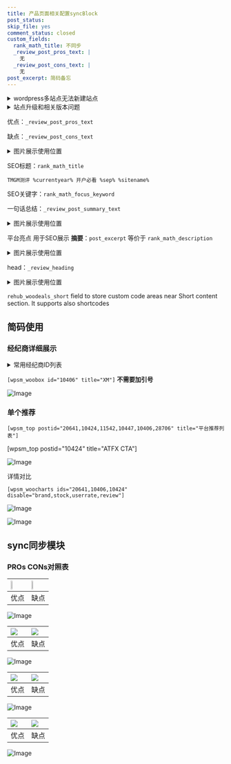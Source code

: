 ```yaml
---
title: 产品页面相关配置syncBlock
post_status: 
skip_file: yes
comment_status: closed
custom_fields:
  rank_math_title: 不同步
  _review_post_pros_text: |
    无
  _review_post_cons_text: |
    无
post_excerpt: 简码备忘
---
```

<details><summary>wordpress多站点无法新建站点</summary>

<li>和报错需要清理cookies一样的原因</li>
<li>wp-config.php里面<code>define( 'SUBDOMAIN_INSTALL', false );//子域名安装</code></li>
<li>新建子站点是用<code>define( 'SUBDOMAIN_INSTALL', true);//子域名安装</code> 完成以后，改成<code>false</code></li>
</details>

<details><summary>站点升级和相关版本问题</summary>

<p>wordpress：5.9.9
woocommerce：7.5.1
出现问题的地方：主题选项里面>><strong>Product layout >>compact style</strong></p>
<p>如何出现没有用过的字段 导致无法保存。先导出配置 然后进行修改，后面再次恢复即可。</p>
<p>出现部分字段无法显示时，需要返回默认布局后，对产品进行保存就好了。</p>
<p></p>
</details>

优点：`_review_post_pros_text`

缺点：`_review_post_cons_text`

<details><summary>图片展示使用位置</summary>

<img src="https://prod-files-secure.s3.us-west-2.amazonaws.com/39ed1227-6d7d-4570-be36-9ccd4a2c4241/f51d3d83-55d4-4bdf-9604-f37ec77ab556/Untitled.png?X-Amz-Algorithm=AWS4-HMAC-SHA256&X-Amz-Content-Sha256=UNSIGNED-PAYLOAD&X-Amz-Credential=ASIAZI2LB466UJSRGOQJ%2F20250928%2Fus-west-2%2Fs3%2Faws4_request&X-Amz-Date=20250928T045518Z&X-Amz-Expires=3600&X-Amz-Security-Token=IQoJb3JpZ2luX2VjECoaCXVzLXdlc3QtMiJGMEQCICDW33vBN97kPFu154bS%2Fm2svVcFuyE91s%2BtXJgQ2i5NAiAkBJlC%2F8b2zhfIrmhaQBuzSu51jw2mIuc6JOtNWkZ17iqIBAiy%2F%2F%2F%2F%2F%2F%2F%2F%2F%2F8BEAAaDDYzNzQyMzE4MzgwNSIMZyyRy0P0vyEQNTbQKtwDpN72jiE1fgE6%2FxavVi9LhMFD8RdfmcRQuDwUyYtbQkwQKsCC913XnUDQYf0KG6ahbRlL5XikU44tFOkeHubGZRNIK5nWA0bDC%2FTLyBeZ4elRRQwoDqAY3LWYCMHa3IMdwSCCtwud4wmivPhLYWCRf%2FFPBXGCVRUyILsjiVBAbV4SKEPin%2FWUgqC6GN0%2BuLi95eE1fWLMeS95ChYOZAav581qlZs8NMDA2IGK8qCptvIUQU6yFEevLgbmmCts673hpN9WU3UeSxp0n59Z0nsmzWsjqihVTP1Jkc8AaK51q457hFCq7akKaEyEVh%2BcxdVLLaT7T8AlOArZwZzJ%2BchuWEHEmMqJMcA9CAUlUYp5vS9WqtYBDIZLPz1ojhb5it%2F2iTOmchra5tsUnHqkW5%2FJk7Zyzxj7GR%2BvllSLVXYJ8Ri0ln98QX0NWcNhJivdTZvsSnxxOLIkPQN3r3yeGZJiM6no%2BvBfLkSawzFQFTOcUeyWIy1BcTwiSftK15G4p8rmhrWZqPuAvl4jLdsC0tZ8TyUULfiqgy87UpQKXNKBuEtli1CKf2TwfdMTeLe84JlAAAKVGoAaQyM9TguHvJcx1qdkZCg%2BTgc1CL1FXsAfXXreBq6c%2BX4%2F3tjTlBIw7JrixgY6pgGvPU6e5lM2HG1UDQ8p7%2BfmbxfLDJyfcJn0PolhtGRChlKJ3axzIR4Bi0oVMOW%2BT2S9f4DJ6qRoHhSKZW45UQVNwgBrrv5huKkoWaKbCFlFmcYJnAhmlDV9Ff6n62mUJmd4cXaluOl4cvEgeksDda%2Buv4qRWxkcMh4wrAGvnH26W2CmungdkALVqCroh%2FteTH28YKnY%2FbeWASCJd62VMqGFXKG8y2cj&X-Amz-Signature=1fa2e55286e4cdad861e5e9b4efd62e5046d31b75f65e655da6b0ae726fd5abb&X-Amz-SignedHeaders=host&x-amz-checksum-mode=ENABLED&x-id=GetObject" alt="Image">
</details>

SEO标题：`rank_math_title`

`TMGM测评 %currentyear% 开户必看 %sep% %sitename%`

SEO关键字：`rank_math_focus_keyword`

一句话总结：`_review_post_summary_text`

<details><summary>图片展示使用位置</summary>

<img src="https://prod-files-secure.s3.us-west-2.amazonaws.com/39ed1227-6d7d-4570-be36-9ccd4a2c4241/4b96a922-296c-4f4e-8630-d1c870cbce01/Untitled.png?X-Amz-Algorithm=AWS4-HMAC-SHA256&X-Amz-Content-Sha256=UNSIGNED-PAYLOAD&X-Amz-Credential=ASIAZI2LB466VYSJZGJ2%2F20250928%2Fus-west-2%2Fs3%2Faws4_request&X-Amz-Date=20250928T045518Z&X-Amz-Expires=3600&X-Amz-Security-Token=IQoJb3JpZ2luX2VjECoaCXVzLXdlc3QtMiJHMEUCIQC9jkKfSSPg3QWdS%2BEzL6ysd%2F7HxD0GJPQxR%2FpKLwv4WQIgLhGTIK5zQ4gIsk3i%2BN6GKYnUNj0wXw2wFJQgJQ%2F3BQIqiAQIsv%2F%2F%2F%2F%2F%2F%2F%2F%2F%2FARAAGgw2Mzc0MjMxODM4MDUiDKeNtkqBOwX%2B7fLdCyrcA5825MQjivrs1VvqcRKpLcHxZVYspumZ64zTkyZwPef5T%2BYiAoFgtFn0yS96eudgVAH7Rd9dce6xvEh%2BeNwW7RaAP%2FIiaXX%2FhqA7ZcSerdoZexwSxX%2BgXZggOAkm5PW3396iwZPd9qk%2FZ0%2BnCOEMJzjvz9C%2FOFBI%2BnrcnYilxQ0yU1VXDZlXWycoC3j2CFCfRkwvCBrVY3isxpyXbY3%2BwtsuEMt%2BSv9Hkolch6XoHLqY8KHF1HSiUyhf5fkGu0zBAUPZcCQLXSN5eCjKToKl%2B88UWbpbwQm7pNrdyAtRS%2BmCSAk3z4pKdoVv4n3G8nkEI4dN%2FDP%2FCtYSUVe8VSiviRTHrv3qGdX%2BcAQroyJS8nvb9f0bDJi%2BpES6u1CHBd23eb9nGbQLhRki6o8XatHDs0xMXjVCRrLhYsk79%2BVwBWm5Ymsf%2BoZED%2FccQztalxqroXMT%2FAgDbkokJjQBSgQYwskBPoCXjrwcVf9cJ%2BfXGUD0edM1%2Btgp4H5nyS2lU17BgNmtqsVGk9vXQr5Crwv0e4dyFh94%2B0tvEBllbMj%2BmejXCs8X7BJZljHQmcsp%2FAAoFlb5IcObEKWbg4XLF5g0N7ZT5V5o69641N5wemEHT4UKS5RmFn5uiqNJmnVCMLqa4sYGOqUBwxzTLfR0qSMpJxvOPFK9PssU1Jxju3XperH%2BoWVRITRr0KUTNJ839YoxFIdhr4duo6zjnnaq7ubH9i3Y%2BroNkVKop9iYPY1WIWxIVhrZzUdf8kAlrCRHypU4gpIHJW%2BeviU279SGffJRmW%2Fd0GETxNzFWzV8nTgj6SKQnDYX%2BAFmZvF1megLNLrvhIfpTfCcgC5TkrY%2BUfMtJtnJ9H6N4ZiK%2F%2F8x&X-Amz-Signature=769465d4b3148a830bc88be9adda021e082ea0740cde51773ab39a575f44aac4&X-Amz-SignedHeaders=host&x-amz-checksum-mode=ENABLED&x-id=GetObject" alt="Image">
</details>

平台亮点 用于SEO展示 **摘要**：`post_excerpt`  等价于 `rank_math_description`

<details><summary>图片展示使用位置</summary>

<img src="https://prod-files-secure.s3.us-west-2.amazonaws.com/39ed1227-6d7d-4570-be36-9ccd4a2c4241/1ee11f63-b60a-4dfe-a7a7-d58ff23b5d88/Untitled.png?X-Amz-Algorithm=AWS4-HMAC-SHA256&X-Amz-Content-Sha256=UNSIGNED-PAYLOAD&X-Amz-Credential=ASIAZI2LB466UZ2TO6B6%2F20250928%2Fus-west-2%2Fs3%2Faws4_request&X-Amz-Date=20250928T045519Z&X-Amz-Expires=3600&X-Amz-Security-Token=IQoJb3JpZ2luX2VjECoaCXVzLXdlc3QtMiJHMEUCIHf3phiA%2FKUqs7Sh59xFzagUFrZl6eFvJe1V7L%2FgH8bXAiEA8j60swwDw5TCWD0sapJXcTAE8%2BJj9xMCTmNgVtwaI9sqiAQIsv%2F%2F%2F%2F%2F%2F%2F%2F%2F%2FARAAGgw2Mzc0MjMxODM4MDUiDLYB0VW90RGOwdUjEircA%2FnVIKvqKHso7vzOab88dS80KzEi6K4WUWLskrrn8mbermSn6%2FzDXSTiFtLTO%2BIWwZtzVIB%2FzmkpBO8PkI4KR0uAyz3qZh88e%2Bo2IFxn8Zx2A6pu%2BhOzZxyMK640xDlqZr%2FFp0Oipo9DVN2VWqlZqa40RbHan%2FPkBdkOYOP03vYwmcXjb8OsYAr4RwD3LNbAmx3jDb4ccCiThEqmOM%2FmdOA4TnbaBXYOtZ%2B15Gjo4TDvXzb5yUYnDY5LW7B5hcg0NaJ%2Bzq3rwEUJsuji%2FFy60oJ3%2Bd%2FKB2bqvARJxE5HVgfUBVY5vXTaEea0rTBDZZBNxYbls0%2BNhqWUElTgcHTDo7N%2FkTdXS2ClxcpuSzrnEkaGHSuA0x478cWQcmqpH7aZE0EtNSX3kWsyleAUMxZu5hCQEWvyRAzuaQhO9vLH2y7w7gr%2Bh0H0bf82f2GAMhSdZvNrpmB06KmmK7U5Ba9%2FahButKNRnhJ7h5f8%2BANn2bvcdOdlraZXa9SVjS4bGdM4jxi2jZr%2FYXehuuZnxYiLHk2elUNpBbQ3KH%2FwRoqZ1r52fLDHYn9d77a6AYa4RcW%2F85iIrfzHD1WU2yxXK2xClCs1bVnFqD0KoqqgOkqatNa10qmjBZvZoM13lNcCMO6a4sYGOqUBDZTa8b5M%2FYXHBPlOEgxRVC7XUCJgBZVfHimaQZzw9kiAYl75EiMSCCjMAtoG16MzJYh7X5X%2F8YQOCmEbmX5DLskIuzFfouFSKSkRjHOJnGleZJkI13cj9H4Q6ycKd4TcjBC%2B944hsJoaToXyqgP9V8%2F2v3CVPYIO6oQcLMtWFQyX5ikHj2fYvwiXEEDQ50lRmV7afOFCgg3cgw88tTkMgBFTDip6&X-Amz-Signature=a12bd89c462006535c36e8569d516df394ee7a4a03eed3a0fbc20175c0f81f22&X-Amz-SignedHeaders=host&x-amz-checksum-mode=ENABLED&x-id=GetObject" alt="Image">
<img src="https://prod-files-secure.s3.us-west-2.amazonaws.com/39ed1227-6d7d-4570-be36-9ccd4a2c4241/ad4118b5-78d8-4fbe-801e-3b29b5d99c01/Untitled.png?X-Amz-Algorithm=AWS4-HMAC-SHA256&X-Amz-Content-Sha256=UNSIGNED-PAYLOAD&X-Amz-Credential=ASIAZI2LB466UZ2TO6B6%2F20250928%2Fus-west-2%2Fs3%2Faws4_request&X-Amz-Date=20250928T045519Z&X-Amz-Expires=3600&X-Amz-Security-Token=IQoJb3JpZ2luX2VjECoaCXVzLXdlc3QtMiJHMEUCIHf3phiA%2FKUqs7Sh59xFzagUFrZl6eFvJe1V7L%2FgH8bXAiEA8j60swwDw5TCWD0sapJXcTAE8%2BJj9xMCTmNgVtwaI9sqiAQIsv%2F%2F%2F%2F%2F%2F%2F%2F%2F%2FARAAGgw2Mzc0MjMxODM4MDUiDLYB0VW90RGOwdUjEircA%2FnVIKvqKHso7vzOab88dS80KzEi6K4WUWLskrrn8mbermSn6%2FzDXSTiFtLTO%2BIWwZtzVIB%2FzmkpBO8PkI4KR0uAyz3qZh88e%2Bo2IFxn8Zx2A6pu%2BhOzZxyMK640xDlqZr%2FFp0Oipo9DVN2VWqlZqa40RbHan%2FPkBdkOYOP03vYwmcXjb8OsYAr4RwD3LNbAmx3jDb4ccCiThEqmOM%2FmdOA4TnbaBXYOtZ%2B15Gjo4TDvXzb5yUYnDY5LW7B5hcg0NaJ%2Bzq3rwEUJsuji%2FFy60oJ3%2Bd%2FKB2bqvARJxE5HVgfUBVY5vXTaEea0rTBDZZBNxYbls0%2BNhqWUElTgcHTDo7N%2FkTdXS2ClxcpuSzrnEkaGHSuA0x478cWQcmqpH7aZE0EtNSX3kWsyleAUMxZu5hCQEWvyRAzuaQhO9vLH2y7w7gr%2Bh0H0bf82f2GAMhSdZvNrpmB06KmmK7U5Ba9%2FahButKNRnhJ7h5f8%2BANn2bvcdOdlraZXa9SVjS4bGdM4jxi2jZr%2FYXehuuZnxYiLHk2elUNpBbQ3KH%2FwRoqZ1r52fLDHYn9d77a6AYa4RcW%2F85iIrfzHD1WU2yxXK2xClCs1bVnFqD0KoqqgOkqatNa10qmjBZvZoM13lNcCMO6a4sYGOqUBDZTa8b5M%2FYXHBPlOEgxRVC7XUCJgBZVfHimaQZzw9kiAYl75EiMSCCjMAtoG16MzJYh7X5X%2F8YQOCmEbmX5DLskIuzFfouFSKSkRjHOJnGleZJkI13cj9H4Q6ycKd4TcjBC%2B944hsJoaToXyqgP9V8%2F2v3CVPYIO6oQcLMtWFQyX5ikHj2fYvwiXEEDQ50lRmV7afOFCgg3cgw88tTkMgBFTDip6&X-Amz-Signature=d67d6d25fcbd6506113dc765c1eabcdc5eba20e9816a43c75e20a73fc0a80a0a&X-Amz-SignedHeaders=host&x-amz-checksum-mode=ENABLED&x-id=GetObject" alt="Image">
<img src="https://prod-files-secure.s3.us-west-2.amazonaws.com/39ed1227-6d7d-4570-be36-9ccd4a2c4241/a38cf7c9-a79c-4b64-9e94-13589fe0758b/Untitled.png?X-Amz-Algorithm=AWS4-HMAC-SHA256&X-Amz-Content-Sha256=UNSIGNED-PAYLOAD&X-Amz-Credential=ASIAZI2LB466UZ2TO6B6%2F20250928%2Fus-west-2%2Fs3%2Faws4_request&X-Amz-Date=20250928T045519Z&X-Amz-Expires=3600&X-Amz-Security-Token=IQoJb3JpZ2luX2VjECoaCXVzLXdlc3QtMiJHMEUCIHf3phiA%2FKUqs7Sh59xFzagUFrZl6eFvJe1V7L%2FgH8bXAiEA8j60swwDw5TCWD0sapJXcTAE8%2BJj9xMCTmNgVtwaI9sqiAQIsv%2F%2F%2F%2F%2F%2F%2F%2F%2F%2FARAAGgw2Mzc0MjMxODM4MDUiDLYB0VW90RGOwdUjEircA%2FnVIKvqKHso7vzOab88dS80KzEi6K4WUWLskrrn8mbermSn6%2FzDXSTiFtLTO%2BIWwZtzVIB%2FzmkpBO8PkI4KR0uAyz3qZh88e%2Bo2IFxn8Zx2A6pu%2BhOzZxyMK640xDlqZr%2FFp0Oipo9DVN2VWqlZqa40RbHan%2FPkBdkOYOP03vYwmcXjb8OsYAr4RwD3LNbAmx3jDb4ccCiThEqmOM%2FmdOA4TnbaBXYOtZ%2B15Gjo4TDvXzb5yUYnDY5LW7B5hcg0NaJ%2Bzq3rwEUJsuji%2FFy60oJ3%2Bd%2FKB2bqvARJxE5HVgfUBVY5vXTaEea0rTBDZZBNxYbls0%2BNhqWUElTgcHTDo7N%2FkTdXS2ClxcpuSzrnEkaGHSuA0x478cWQcmqpH7aZE0EtNSX3kWsyleAUMxZu5hCQEWvyRAzuaQhO9vLH2y7w7gr%2Bh0H0bf82f2GAMhSdZvNrpmB06KmmK7U5Ba9%2FahButKNRnhJ7h5f8%2BANn2bvcdOdlraZXa9SVjS4bGdM4jxi2jZr%2FYXehuuZnxYiLHk2elUNpBbQ3KH%2FwRoqZ1r52fLDHYn9d77a6AYa4RcW%2F85iIrfzHD1WU2yxXK2xClCs1bVnFqD0KoqqgOkqatNa10qmjBZvZoM13lNcCMO6a4sYGOqUBDZTa8b5M%2FYXHBPlOEgxRVC7XUCJgBZVfHimaQZzw9kiAYl75EiMSCCjMAtoG16MzJYh7X5X%2F8YQOCmEbmX5DLskIuzFfouFSKSkRjHOJnGleZJkI13cj9H4Q6ycKd4TcjBC%2B944hsJoaToXyqgP9V8%2F2v3CVPYIO6oQcLMtWFQyX5ikHj2fYvwiXEEDQ50lRmV7afOFCgg3cgw88tTkMgBFTDip6&X-Amz-Signature=1f4400d6b042b5a18e5f6b7c64da576f5e600b54c9ad4fd57047e604138adf70&X-Amz-SignedHeaders=host&x-amz-checksum-mode=ENABLED&x-id=GetObject" alt="Image">
<img src="https://prod-files-secure.s3.us-west-2.amazonaws.com/39ed1227-6d7d-4570-be36-9ccd4a2c4241/7da6fc1e-d2ac-42ae-8c75-cb5749aa18f6/Untitled.png?X-Amz-Algorithm=AWS4-HMAC-SHA256&X-Amz-Content-Sha256=UNSIGNED-PAYLOAD&X-Amz-Credential=ASIAZI2LB466UZ2TO6B6%2F20250928%2Fus-west-2%2Fs3%2Faws4_request&X-Amz-Date=20250928T045519Z&X-Amz-Expires=3600&X-Amz-Security-Token=IQoJb3JpZ2luX2VjECoaCXVzLXdlc3QtMiJHMEUCIHf3phiA%2FKUqs7Sh59xFzagUFrZl6eFvJe1V7L%2FgH8bXAiEA8j60swwDw5TCWD0sapJXcTAE8%2BJj9xMCTmNgVtwaI9sqiAQIsv%2F%2F%2F%2F%2F%2F%2F%2F%2F%2FARAAGgw2Mzc0MjMxODM4MDUiDLYB0VW90RGOwdUjEircA%2FnVIKvqKHso7vzOab88dS80KzEi6K4WUWLskrrn8mbermSn6%2FzDXSTiFtLTO%2BIWwZtzVIB%2FzmkpBO8PkI4KR0uAyz3qZh88e%2Bo2IFxn8Zx2A6pu%2BhOzZxyMK640xDlqZr%2FFp0Oipo9DVN2VWqlZqa40RbHan%2FPkBdkOYOP03vYwmcXjb8OsYAr4RwD3LNbAmx3jDb4ccCiThEqmOM%2FmdOA4TnbaBXYOtZ%2B15Gjo4TDvXzb5yUYnDY5LW7B5hcg0NaJ%2Bzq3rwEUJsuji%2FFy60oJ3%2Bd%2FKB2bqvARJxE5HVgfUBVY5vXTaEea0rTBDZZBNxYbls0%2BNhqWUElTgcHTDo7N%2FkTdXS2ClxcpuSzrnEkaGHSuA0x478cWQcmqpH7aZE0EtNSX3kWsyleAUMxZu5hCQEWvyRAzuaQhO9vLH2y7w7gr%2Bh0H0bf82f2GAMhSdZvNrpmB06KmmK7U5Ba9%2FahButKNRnhJ7h5f8%2BANn2bvcdOdlraZXa9SVjS4bGdM4jxi2jZr%2FYXehuuZnxYiLHk2elUNpBbQ3KH%2FwRoqZ1r52fLDHYn9d77a6AYa4RcW%2F85iIrfzHD1WU2yxXK2xClCs1bVnFqD0KoqqgOkqatNa10qmjBZvZoM13lNcCMO6a4sYGOqUBDZTa8b5M%2FYXHBPlOEgxRVC7XUCJgBZVfHimaQZzw9kiAYl75EiMSCCjMAtoG16MzJYh7X5X%2F8YQOCmEbmX5DLskIuzFfouFSKSkRjHOJnGleZJkI13cj9H4Q6ycKd4TcjBC%2B944hsJoaToXyqgP9V8%2F2v3CVPYIO6oQcLMtWFQyX5ikHj2fYvwiXEEDQ50lRmV7afOFCgg3cgw88tTkMgBFTDip6&X-Amz-Signature=21dabfa4a4e860a05b9c3db98e11686bd34555582b6d95ee9cda0d4a0b8dd00f&X-Amz-SignedHeaders=host&x-amz-checksum-mode=ENABLED&x-id=GetObject" alt="Image">
<img src="https://prod-files-secure.s3.us-west-2.amazonaws.com/39ed1227-6d7d-4570-be36-9ccd4a2c4241/7e97f40a-eaee-47f5-b2f9-475f96808fa7/Untitled.png?X-Amz-Algorithm=AWS4-HMAC-SHA256&X-Amz-Content-Sha256=UNSIGNED-PAYLOAD&X-Amz-Credential=ASIAZI2LB466UZ2TO6B6%2F20250928%2Fus-west-2%2Fs3%2Faws4_request&X-Amz-Date=20250928T045519Z&X-Amz-Expires=3600&X-Amz-Security-Token=IQoJb3JpZ2luX2VjECoaCXVzLXdlc3QtMiJHMEUCIHf3phiA%2FKUqs7Sh59xFzagUFrZl6eFvJe1V7L%2FgH8bXAiEA8j60swwDw5TCWD0sapJXcTAE8%2BJj9xMCTmNgVtwaI9sqiAQIsv%2F%2F%2F%2F%2F%2F%2F%2F%2F%2FARAAGgw2Mzc0MjMxODM4MDUiDLYB0VW90RGOwdUjEircA%2FnVIKvqKHso7vzOab88dS80KzEi6K4WUWLskrrn8mbermSn6%2FzDXSTiFtLTO%2BIWwZtzVIB%2FzmkpBO8PkI4KR0uAyz3qZh88e%2Bo2IFxn8Zx2A6pu%2BhOzZxyMK640xDlqZr%2FFp0Oipo9DVN2VWqlZqa40RbHan%2FPkBdkOYOP03vYwmcXjb8OsYAr4RwD3LNbAmx3jDb4ccCiThEqmOM%2FmdOA4TnbaBXYOtZ%2B15Gjo4TDvXzb5yUYnDY5LW7B5hcg0NaJ%2Bzq3rwEUJsuji%2FFy60oJ3%2Bd%2FKB2bqvARJxE5HVgfUBVY5vXTaEea0rTBDZZBNxYbls0%2BNhqWUElTgcHTDo7N%2FkTdXS2ClxcpuSzrnEkaGHSuA0x478cWQcmqpH7aZE0EtNSX3kWsyleAUMxZu5hCQEWvyRAzuaQhO9vLH2y7w7gr%2Bh0H0bf82f2GAMhSdZvNrpmB06KmmK7U5Ba9%2FahButKNRnhJ7h5f8%2BANn2bvcdOdlraZXa9SVjS4bGdM4jxi2jZr%2FYXehuuZnxYiLHk2elUNpBbQ3KH%2FwRoqZ1r52fLDHYn9d77a6AYa4RcW%2F85iIrfzHD1WU2yxXK2xClCs1bVnFqD0KoqqgOkqatNa10qmjBZvZoM13lNcCMO6a4sYGOqUBDZTa8b5M%2FYXHBPlOEgxRVC7XUCJgBZVfHimaQZzw9kiAYl75EiMSCCjMAtoG16MzJYh7X5X%2F8YQOCmEbmX5DLskIuzFfouFSKSkRjHOJnGleZJkI13cj9H4Q6ycKd4TcjBC%2B944hsJoaToXyqgP9V8%2F2v3CVPYIO6oQcLMtWFQyX5ikHj2fYvwiXEEDQ50lRmV7afOFCgg3cgw88tTkMgBFTDip6&X-Amz-Signature=686dac4de3662da0eb43a31585fc1b1b80e57babad5056ab6908f26e7b97cfde&X-Amz-SignedHeaders=host&x-amz-checksum-mode=ENABLED&x-id=GetObject" alt="Image">
</details>

head：`_review_heading`

<details><summary>图片展示使用位置</summary>

<img src="https://prod-files-secure.s3.us-west-2.amazonaws.com/39ed1227-6d7d-4570-be36-9ccd4a2c4241/3a4650ad-9887-415c-889a-edd51fa54f27/Untitled.png?X-Amz-Algorithm=AWS4-HMAC-SHA256&X-Amz-Content-Sha256=UNSIGNED-PAYLOAD&X-Amz-Credential=ASIAZI2LB466ZJBEBZCC%2F20250928%2Fus-west-2%2Fs3%2Faws4_request&X-Amz-Date=20250928T045519Z&X-Amz-Expires=3600&X-Amz-Security-Token=IQoJb3JpZ2luX2VjECoaCXVzLXdlc3QtMiJIMEYCIQCVW3ASIxxNjbl%2FfJb9hrXYbk7xnserCHuBgdYa%2BAGh7AIhAKzHYJDKgYkfMGnmc7CJHVjkLjWLcZKQIlEiUnd34fw1KogECLL%2F%2F%2F%2F%2F%2F%2F%2F%2F%2FwEQABoMNjM3NDIzMTgzODA1IgxgggKgzBhLnRHtSpoq3ANOL7kNkiQMd%2FKxRcAwmM9DGD%2BT2pLvCZ4yHDLxYW%2FxpEYvCXkHuV2gMrEEZ5X4RQbCt17rzEl0HN3x5t6QznP9s8FgW6KyFbkNUVfsXqIhfQ12ApJNwk1GOBcjN6WDUd0U8Y4YkX5zGB3WYL%2FmDLwtdDmYm3Hf316EuuM0ypsMKtHtWPLHUCXUh%2BbYoG5M5y0S9BX4BYptw%2B4efRaZ3PY3FUxFMnqLlY4K5xuBYncGgiOJITdBLw95Y0eY5FCIkGTuyZ0EXqcQlLpHylz%2BaPgZV4V269Syvweu36aXfheVpbbHD8VWiUhG1%2BcQ%2Ffmv%2BLyGOR1643E5qfK3pWItbpBLCerBC4nZGv%2FYEOrBm5CosuTtW7z%2F6oY0O6zt%2FtVQMaXK1sXDko7xWbfHek4IU8Qj1JYAINR52Ut4HfbBe%2FcLPbS6WlNuxFntWA6kjjvaiIGfG7cj%2B%2BE6myzuuD4f7qajSk7u71ron6jpKqxeJ%2BUL%2F2TMIpJ%2BBT%2Fu8RgmJNab%2Fq04uGkmLdCDNEAqS%2Fd8tiBkGSnxZf%2BQ3ho%2FNxE2BdLiRqrAPV9EtJLjsRh7qVUi%2B54vwxWdMWusuorbUJ8Ha59azrH4H1Uvr5KVrAS8AZfs2XyCc8tWLwiYLkROFTDSmuLGBjqkAYfFEYLi1NDUbIsuKlpIP3APMLXvZdn9TUiZdgWi4shtHYweDCsGJGoc6OJPpMgTFUhpfCqz8teWybNl80bN6kxOO6BAMEACa2ihBOFWSVqY%2BqslfU%2BttbMKPVuzn2IdxiJGBw%2Fu8h5TpA2dSojZYSNoZXrG5nCopICTy7oQ7F%2BqBT2L9ojqA21Fhga%2FLgYLJo1z2UxpbPJs%2FrMu9oHzoNmpEA59&X-Amz-Signature=a4092f2fd9d98f1b1c3af4d76ea9f054f635688e22677a3ffa2b3f254697d803&X-Amz-SignedHeaders=host&x-amz-checksum-mode=ENABLED&x-id=GetObject" alt="Image">
</details>

`rehub_woodeals_short`	field to store custom code areas near Short content section. It supports also shortcodes



## 简码使用

### 经纪商详细展示

<details><summary>常用经纪商ID列表</summary>

<pre><code class="php">嘉盛 ===> 20641  [wpsm_woobox id="20641" title="嘉盛"]
易信easymarkets ===> 11542  [wpsm_woobox id="11542" title="易信easymarkets"]
ATFX外汇 ===> 10424  [wpsm_woobox id="10424" title="ATFX"]
XM ===> 10406  [wpsm_woobox id="10406" title="XM"]
TMGM ===> 29622  [wpsm_woobox id="29622" title="TMGM"]
HYCM ===> 10447  [wpsm_woobox id="10447" title="HYCM"]
fpmarkets澳福外汇 ===> 20639  [wpsm_woobox id="20639" title="fpmarkets澳福外汇"]</code></pre>
</details>

`[wpsm_woobox id="10406" title="XM"]` **不需要加引号**

![Image](https://prod-files-secure.s3.us-west-2.amazonaws.com/39ed1227-6d7d-4570-be36-9ccd4a2c4241/4f898f9d-0fa7-4e43-acd3-ac6bc7be575a/Untitled.png?X-Amz-Algorithm=AWS4-HMAC-SHA256&X-Amz-Content-Sha256=UNSIGNED-PAYLOAD&X-Amz-Credential=ASIAZI2LB466R5JRLT72%2F20250928%2Fus-west-2%2Fs3%2Faws4_request&X-Amz-Date=20250928T045517Z&X-Amz-Expires=3600&X-Amz-Security-Token=IQoJb3JpZ2luX2VjECoaCXVzLXdlc3QtMiJIMEYCIQDNM6nB9jQ97KEldPn56dduFIKly32V2%2FimnzdyRruc3wIhAOaoz%2B2T%2FOWi7ufJ8%2FqWUYd7yTyxfufyVt6LbxDyoRyFKogECLL%2F%2F%2F%2F%2F%2F%2F%2F%2F%2FwEQABoMNjM3NDIzMTgzODA1Igx3ENa%2F4VGDs09tL0Yq3AO8z555ffbOYp23UMJibW0GEF%2BaiKJqGs0O7Du%2FRaRaNAlq7%2FSC4vLSJUsXhN6UR77YSjpR2jD2rPFRpAlp%2BmtVHb8j%2Fm%2BJEQxUW4kREyQVI%2F1wUVwi4TPzlVq4EHG2qNYX0E5BUnMSPY9oH%2FKuKjXrpM%2BxGjZJZDl0AvlgNNkRSnKnPyxCKjYIrdrI%2FrteFMtXd7GfI1ZbwD1VUK4GEuWjesYeHer%2BnznC4ylMrv%2FHAEma9xBeCmadP5aPGQMtVgDqA9NZ6zt8djZeQw5r1Qm0p%2BcZonOKasqm2y73qR8X4v5b7SrlD4BTpOONfavkQAEEgOIxJQRv%2BdRG5qm2V18s71RDBWS4XSGOgjEYX%2FA2kv91SbW6rqyhS39nmT5PXvqH%2FrFgLI6rqTpNHzMmx0cjJJlof9dJQ4Hn%2FRneL4WSBwI5nBj64DH2Fo0eUo3XdNwEbQKLg03IFoKtrSHzfcpSH27kqJ4rsT0k8cNQXK3VF4uGKd%2F%2FWYDxr4Z4%2FYXOSWZygdUCyvdc49k%2F4lYA%2Bzd6bR9r4EHBNcnYoDppT%2FDXuRu05UrT7iDDeQbz0h1A4rEuRn7BYuco%2FYW4qVD8mEjnU8eWz8Ll5EIliTxOFz%2BAFufe7NV8Xw2B88jn%2FDC%2FmuLGBjqkAeHvnkAvi9c4%2By0VRJ9CYhIx8oNo7qbm6DgLKrEAkyVZi59ApfI%2BMTYgnczwyclmPFuCyR%2ButbUmFvy0d3SDpp3mv2FgKRyJBSQPanadfEOhXlve%2FZo%2Fuo3G5VeZk8wb2g%2FlumJmZ1qMjHDH2fsKIrGr8yj0zrqpZ%2BzVWPvj0wmD1tEne72QlEl7LXDa9R79eO1S8GXKXH7yCHoYYVX4zoU6fcO0&X-Amz-Signature=251f8dd28843c2b46b45c679553e3b5b597e6cbea3b0cb88e3a4d01172f7db09&X-Amz-SignedHeaders=host&x-amz-checksum-mode=ENABLED&x-id=GetObject)

### 单个推荐
`[wpsm_top postid="20641,10424,11542,10447,10406,28706" title="平台推荐列表"]`

[wpsm_top postid="10424" title="ATFX CTA"]

![Image](https://prod-files-secure.s3.us-west-2.amazonaws.com/39ed1227-6d7d-4570-be36-9ccd4a2c4241/5ac620dc-51a8-48b6-b55d-91f47299193c/Untitled.png?X-Amz-Algorithm=AWS4-HMAC-SHA256&X-Amz-Content-Sha256=UNSIGNED-PAYLOAD&X-Amz-Credential=ASIAZI2LB466R5JRLT72%2F20250928%2Fus-west-2%2Fs3%2Faws4_request&X-Amz-Date=20250928T045517Z&X-Amz-Expires=3600&X-Amz-Security-Token=IQoJb3JpZ2luX2VjECoaCXVzLXdlc3QtMiJIMEYCIQDNM6nB9jQ97KEldPn56dduFIKly32V2%2FimnzdyRruc3wIhAOaoz%2B2T%2FOWi7ufJ8%2FqWUYd7yTyxfufyVt6LbxDyoRyFKogECLL%2F%2F%2F%2F%2F%2F%2F%2F%2F%2FwEQABoMNjM3NDIzMTgzODA1Igx3ENa%2F4VGDs09tL0Yq3AO8z555ffbOYp23UMJibW0GEF%2BaiKJqGs0O7Du%2FRaRaNAlq7%2FSC4vLSJUsXhN6UR77YSjpR2jD2rPFRpAlp%2BmtVHb8j%2Fm%2BJEQxUW4kREyQVI%2F1wUVwi4TPzlVq4EHG2qNYX0E5BUnMSPY9oH%2FKuKjXrpM%2BxGjZJZDl0AvlgNNkRSnKnPyxCKjYIrdrI%2FrteFMtXd7GfI1ZbwD1VUK4GEuWjesYeHer%2BnznC4ylMrv%2FHAEma9xBeCmadP5aPGQMtVgDqA9NZ6zt8djZeQw5r1Qm0p%2BcZonOKasqm2y73qR8X4v5b7SrlD4BTpOONfavkQAEEgOIxJQRv%2BdRG5qm2V18s71RDBWS4XSGOgjEYX%2FA2kv91SbW6rqyhS39nmT5PXvqH%2FrFgLI6rqTpNHzMmx0cjJJlof9dJQ4Hn%2FRneL4WSBwI5nBj64DH2Fo0eUo3XdNwEbQKLg03IFoKtrSHzfcpSH27kqJ4rsT0k8cNQXK3VF4uGKd%2F%2FWYDxr4Z4%2FYXOSWZygdUCyvdc49k%2F4lYA%2Bzd6bR9r4EHBNcnYoDppT%2FDXuRu05UrT7iDDeQbz0h1A4rEuRn7BYuco%2FYW4qVD8mEjnU8eWz8Ll5EIliTxOFz%2BAFufe7NV8Xw2B88jn%2FDC%2FmuLGBjqkAeHvnkAvi9c4%2By0VRJ9CYhIx8oNo7qbm6DgLKrEAkyVZi59ApfI%2BMTYgnczwyclmPFuCyR%2ButbUmFvy0d3SDpp3mv2FgKRyJBSQPanadfEOhXlve%2FZo%2Fuo3G5VeZk8wb2g%2FlumJmZ1qMjHDH2fsKIrGr8yj0zrqpZ%2BzVWPvj0wmD1tEne72QlEl7LXDa9R79eO1S8GXKXH7yCHoYYVX4zoU6fcO0&X-Amz-Signature=81a54308f3880ce24a0772d96d62dd61fb673d5670e19a479829558d0a8120b2&X-Amz-SignedHeaders=host&x-amz-checksum-mode=ENABLED&x-id=GetObject)

详情对比

`[wpsm_woocharts ids="20641,10406,10424" disable="brand,stock,userrate,review"]`

![Image](https://prod-files-secure.s3.us-west-2.amazonaws.com/39ed1227-6d7d-4570-be36-9ccd4a2c4241/bf3ba45f-b9f3-4295-8aef-b4a495fd25f4/Untitled.png?X-Amz-Algorithm=AWS4-HMAC-SHA256&X-Amz-Content-Sha256=UNSIGNED-PAYLOAD&X-Amz-Credential=ASIAZI2LB466R5JRLT72%2F20250928%2Fus-west-2%2Fs3%2Faws4_request&X-Amz-Date=20250928T045517Z&X-Amz-Expires=3600&X-Amz-Security-Token=IQoJb3JpZ2luX2VjECoaCXVzLXdlc3QtMiJIMEYCIQDNM6nB9jQ97KEldPn56dduFIKly32V2%2FimnzdyRruc3wIhAOaoz%2B2T%2FOWi7ufJ8%2FqWUYd7yTyxfufyVt6LbxDyoRyFKogECLL%2F%2F%2F%2F%2F%2F%2F%2F%2F%2FwEQABoMNjM3NDIzMTgzODA1Igx3ENa%2F4VGDs09tL0Yq3AO8z555ffbOYp23UMJibW0GEF%2BaiKJqGs0O7Du%2FRaRaNAlq7%2FSC4vLSJUsXhN6UR77YSjpR2jD2rPFRpAlp%2BmtVHb8j%2Fm%2BJEQxUW4kREyQVI%2F1wUVwi4TPzlVq4EHG2qNYX0E5BUnMSPY9oH%2FKuKjXrpM%2BxGjZJZDl0AvlgNNkRSnKnPyxCKjYIrdrI%2FrteFMtXd7GfI1ZbwD1VUK4GEuWjesYeHer%2BnznC4ylMrv%2FHAEma9xBeCmadP5aPGQMtVgDqA9NZ6zt8djZeQw5r1Qm0p%2BcZonOKasqm2y73qR8X4v5b7SrlD4BTpOONfavkQAEEgOIxJQRv%2BdRG5qm2V18s71RDBWS4XSGOgjEYX%2FA2kv91SbW6rqyhS39nmT5PXvqH%2FrFgLI6rqTpNHzMmx0cjJJlof9dJQ4Hn%2FRneL4WSBwI5nBj64DH2Fo0eUo3XdNwEbQKLg03IFoKtrSHzfcpSH27kqJ4rsT0k8cNQXK3VF4uGKd%2F%2FWYDxr4Z4%2FYXOSWZygdUCyvdc49k%2F4lYA%2Bzd6bR9r4EHBNcnYoDppT%2FDXuRu05UrT7iDDeQbz0h1A4rEuRn7BYuco%2FYW4qVD8mEjnU8eWz8Ll5EIliTxOFz%2BAFufe7NV8Xw2B88jn%2FDC%2FmuLGBjqkAeHvnkAvi9c4%2By0VRJ9CYhIx8oNo7qbm6DgLKrEAkyVZi59ApfI%2BMTYgnczwyclmPFuCyR%2ButbUmFvy0d3SDpp3mv2FgKRyJBSQPanadfEOhXlve%2FZo%2Fuo3G5VeZk8wb2g%2FlumJmZ1qMjHDH2fsKIrGr8yj0zrqpZ%2BzVWPvj0wmD1tEne72QlEl7LXDa9R79eO1S8GXKXH7yCHoYYVX4zoU6fcO0&X-Amz-Signature=331e10926049c823de794df37bb1755c06b192797cd0d34422db069c75104e52&X-Amz-SignedHeaders=host&x-amz-checksum-mode=ENABLED&x-id=GetObject)

![Image](https://prod-files-secure.s3.us-west-2.amazonaws.com/39ed1227-6d7d-4570-be36-9ccd4a2c4241/30bc56ef-f383-4b48-9768-2ebc9e436ec0/Untitled.png?X-Amz-Algorithm=AWS4-HMAC-SHA256&X-Amz-Content-Sha256=UNSIGNED-PAYLOAD&X-Amz-Credential=ASIAZI2LB466R5JRLT72%2F20250928%2Fus-west-2%2Fs3%2Faws4_request&X-Amz-Date=20250928T045517Z&X-Amz-Expires=3600&X-Amz-Security-Token=IQoJb3JpZ2luX2VjECoaCXVzLXdlc3QtMiJIMEYCIQDNM6nB9jQ97KEldPn56dduFIKly32V2%2FimnzdyRruc3wIhAOaoz%2B2T%2FOWi7ufJ8%2FqWUYd7yTyxfufyVt6LbxDyoRyFKogECLL%2F%2F%2F%2F%2F%2F%2F%2F%2F%2FwEQABoMNjM3NDIzMTgzODA1Igx3ENa%2F4VGDs09tL0Yq3AO8z555ffbOYp23UMJibW0GEF%2BaiKJqGs0O7Du%2FRaRaNAlq7%2FSC4vLSJUsXhN6UR77YSjpR2jD2rPFRpAlp%2BmtVHb8j%2Fm%2BJEQxUW4kREyQVI%2F1wUVwi4TPzlVq4EHG2qNYX0E5BUnMSPY9oH%2FKuKjXrpM%2BxGjZJZDl0AvlgNNkRSnKnPyxCKjYIrdrI%2FrteFMtXd7GfI1ZbwD1VUK4GEuWjesYeHer%2BnznC4ylMrv%2FHAEma9xBeCmadP5aPGQMtVgDqA9NZ6zt8djZeQw5r1Qm0p%2BcZonOKasqm2y73qR8X4v5b7SrlD4BTpOONfavkQAEEgOIxJQRv%2BdRG5qm2V18s71RDBWS4XSGOgjEYX%2FA2kv91SbW6rqyhS39nmT5PXvqH%2FrFgLI6rqTpNHzMmx0cjJJlof9dJQ4Hn%2FRneL4WSBwI5nBj64DH2Fo0eUo3XdNwEbQKLg03IFoKtrSHzfcpSH27kqJ4rsT0k8cNQXK3VF4uGKd%2F%2FWYDxr4Z4%2FYXOSWZygdUCyvdc49k%2F4lYA%2Bzd6bR9r4EHBNcnYoDppT%2FDXuRu05UrT7iDDeQbz0h1A4rEuRn7BYuco%2FYW4qVD8mEjnU8eWz8Ll5EIliTxOFz%2BAFufe7NV8Xw2B88jn%2FDC%2FmuLGBjqkAeHvnkAvi9c4%2By0VRJ9CYhIx8oNo7qbm6DgLKrEAkyVZi59ApfI%2BMTYgnczwyclmPFuCyR%2ButbUmFvy0d3SDpp3mv2FgKRyJBSQPanadfEOhXlve%2FZo%2Fuo3G5VeZk8wb2g%2FlumJmZ1qMjHDH2fsKIrGr8yj0zrqpZ%2BzVWPvj0wmD1tEne72QlEl7LXDa9R79eO1S8GXKXH7yCHoYYVX4zoU6fcO0&X-Amz-Signature=652368aa71b26dd173162ae95c18f197a1180cd34b726f5eab3e0748a15d24c6&X-Amz-SignedHeaders=host&x-amz-checksum-mode=ENABLED&x-id=GetObject)

## sync同步模块

### PROs CONs对照表

| <img src="https://cdn.ifttt.fun/gh/jarlin8/OSS@main/icons/customize/pros.svg" height="auto" width="37.3%"> | <img src="https://cdn.ifttt.fun/gh/jarlin8/OSS@main/icons/customize/cons.svg" height="auto" width="28.8%"> |
| :--- | :--- |
| 优点 | 缺点 |

![Image](https://prod-files-secure.s3.us-west-2.amazonaws.com/39ed1227-6d7d-4570-be36-9ccd4a2c4241/8742b755-dfb5-4004-9a5f-d6e561664bd8/Untitled.png?X-Amz-Algorithm=AWS4-HMAC-SHA256&X-Amz-Content-Sha256=UNSIGNED-PAYLOAD&X-Amz-Credential=ASIAZI2LB466R5JRLT72%2F20250928%2Fus-west-2%2Fs3%2Faws4_request&X-Amz-Date=20250928T045517Z&X-Amz-Expires=3600&X-Amz-Security-Token=IQoJb3JpZ2luX2VjECoaCXVzLXdlc3QtMiJIMEYCIQDNM6nB9jQ97KEldPn56dduFIKly32V2%2FimnzdyRruc3wIhAOaoz%2B2T%2FOWi7ufJ8%2FqWUYd7yTyxfufyVt6LbxDyoRyFKogECLL%2F%2F%2F%2F%2F%2F%2F%2F%2F%2FwEQABoMNjM3NDIzMTgzODA1Igx3ENa%2F4VGDs09tL0Yq3AO8z555ffbOYp23UMJibW0GEF%2BaiKJqGs0O7Du%2FRaRaNAlq7%2FSC4vLSJUsXhN6UR77YSjpR2jD2rPFRpAlp%2BmtVHb8j%2Fm%2BJEQxUW4kREyQVI%2F1wUVwi4TPzlVq4EHG2qNYX0E5BUnMSPY9oH%2FKuKjXrpM%2BxGjZJZDl0AvlgNNkRSnKnPyxCKjYIrdrI%2FrteFMtXd7GfI1ZbwD1VUK4GEuWjesYeHer%2BnznC4ylMrv%2FHAEma9xBeCmadP5aPGQMtVgDqA9NZ6zt8djZeQw5r1Qm0p%2BcZonOKasqm2y73qR8X4v5b7SrlD4BTpOONfavkQAEEgOIxJQRv%2BdRG5qm2V18s71RDBWS4XSGOgjEYX%2FA2kv91SbW6rqyhS39nmT5PXvqH%2FrFgLI6rqTpNHzMmx0cjJJlof9dJQ4Hn%2FRneL4WSBwI5nBj64DH2Fo0eUo3XdNwEbQKLg03IFoKtrSHzfcpSH27kqJ4rsT0k8cNQXK3VF4uGKd%2F%2FWYDxr4Z4%2FYXOSWZygdUCyvdc49k%2F4lYA%2Bzd6bR9r4EHBNcnYoDppT%2FDXuRu05UrT7iDDeQbz0h1A4rEuRn7BYuco%2FYW4qVD8mEjnU8eWz8Ll5EIliTxOFz%2BAFufe7NV8Xw2B88jn%2FDC%2FmuLGBjqkAeHvnkAvi9c4%2By0VRJ9CYhIx8oNo7qbm6DgLKrEAkyVZi59ApfI%2BMTYgnczwyclmPFuCyR%2ButbUmFvy0d3SDpp3mv2FgKRyJBSQPanadfEOhXlve%2FZo%2Fuo3G5VeZk8wb2g%2FlumJmZ1qMjHDH2fsKIrGr8yj0zrqpZ%2BzVWPvj0wmD1tEne72QlEl7LXDa9R79eO1S8GXKXH7yCHoYYVX4zoU6fcO0&X-Amz-Signature=72d3d878c1b960d62b25cf8a7da677975d144844d04a8193303c818a63206b54&X-Amz-SignedHeaders=host&x-amz-checksum-mode=ENABLED&x-id=GetObject)

| <img src="https://cdn.ifttt.fun/gh/jarlin8/OSS@main/icons/customize/pros1.svg" height="auto"> | <img src="https://cdn.ifttt.fun/gh/jarlin8/OSS@main/icons/customize/cons1.svg" height="auto"> |
| :--- | :--- |
| 优点 | 缺点 |

![Image](https://prod-files-secure.s3.us-west-2.amazonaws.com/39ed1227-6d7d-4570-be36-9ccd4a2c4241/806358f8-c9c4-4e17-bb35-c6c76a5397a5/Untitled.png?X-Amz-Algorithm=AWS4-HMAC-SHA256&X-Amz-Content-Sha256=UNSIGNED-PAYLOAD&X-Amz-Credential=ASIAZI2LB466R5JRLT72%2F20250928%2Fus-west-2%2Fs3%2Faws4_request&X-Amz-Date=20250928T045517Z&X-Amz-Expires=3600&X-Amz-Security-Token=IQoJb3JpZ2luX2VjECoaCXVzLXdlc3QtMiJIMEYCIQDNM6nB9jQ97KEldPn56dduFIKly32V2%2FimnzdyRruc3wIhAOaoz%2B2T%2FOWi7ufJ8%2FqWUYd7yTyxfufyVt6LbxDyoRyFKogECLL%2F%2F%2F%2F%2F%2F%2F%2F%2F%2FwEQABoMNjM3NDIzMTgzODA1Igx3ENa%2F4VGDs09tL0Yq3AO8z555ffbOYp23UMJibW0GEF%2BaiKJqGs0O7Du%2FRaRaNAlq7%2FSC4vLSJUsXhN6UR77YSjpR2jD2rPFRpAlp%2BmtVHb8j%2Fm%2BJEQxUW4kREyQVI%2F1wUVwi4TPzlVq4EHG2qNYX0E5BUnMSPY9oH%2FKuKjXrpM%2BxGjZJZDl0AvlgNNkRSnKnPyxCKjYIrdrI%2FrteFMtXd7GfI1ZbwD1VUK4GEuWjesYeHer%2BnznC4ylMrv%2FHAEma9xBeCmadP5aPGQMtVgDqA9NZ6zt8djZeQw5r1Qm0p%2BcZonOKasqm2y73qR8X4v5b7SrlD4BTpOONfavkQAEEgOIxJQRv%2BdRG5qm2V18s71RDBWS4XSGOgjEYX%2FA2kv91SbW6rqyhS39nmT5PXvqH%2FrFgLI6rqTpNHzMmx0cjJJlof9dJQ4Hn%2FRneL4WSBwI5nBj64DH2Fo0eUo3XdNwEbQKLg03IFoKtrSHzfcpSH27kqJ4rsT0k8cNQXK3VF4uGKd%2F%2FWYDxr4Z4%2FYXOSWZygdUCyvdc49k%2F4lYA%2Bzd6bR9r4EHBNcnYoDppT%2FDXuRu05UrT7iDDeQbz0h1A4rEuRn7BYuco%2FYW4qVD8mEjnU8eWz8Ll5EIliTxOFz%2BAFufe7NV8Xw2B88jn%2FDC%2FmuLGBjqkAeHvnkAvi9c4%2By0VRJ9CYhIx8oNo7qbm6DgLKrEAkyVZi59ApfI%2BMTYgnczwyclmPFuCyR%2ButbUmFvy0d3SDpp3mv2FgKRyJBSQPanadfEOhXlve%2FZo%2Fuo3G5VeZk8wb2g%2FlumJmZ1qMjHDH2fsKIrGr8yj0zrqpZ%2BzVWPvj0wmD1tEne72QlEl7LXDa9R79eO1S8GXKXH7yCHoYYVX4zoU6fcO0&X-Amz-Signature=1fc217536cd62ff14b3279204c4a9686dfaa962982e8faa6140f799ce1984711&X-Amz-SignedHeaders=host&x-amz-checksum-mode=ENABLED&x-id=GetObject)

| <img src="https://cdn.ifttt.fun/gh/jarlin8/OSS@main/icons/customize/pros2.svg" height="auto"> | <img src="https://cdn.ifttt.fun/gh/jarlin8/OSS@main/icons/customize/cons2.svg" height="auto"> |
| :--- | :--- |
| 优点 | 缺点 |

![Image](https://prod-files-secure.s3.us-west-2.amazonaws.com/39ed1227-6d7d-4570-be36-9ccd4a2c4241/a9245ec9-70dd-4005-b534-0d54315fc5f3/Untitled.png?X-Amz-Algorithm=AWS4-HMAC-SHA256&X-Amz-Content-Sha256=UNSIGNED-PAYLOAD&X-Amz-Credential=ASIAZI2LB466R5JRLT72%2F20250928%2Fus-west-2%2Fs3%2Faws4_request&X-Amz-Date=20250928T045517Z&X-Amz-Expires=3600&X-Amz-Security-Token=IQoJb3JpZ2luX2VjECoaCXVzLXdlc3QtMiJIMEYCIQDNM6nB9jQ97KEldPn56dduFIKly32V2%2FimnzdyRruc3wIhAOaoz%2B2T%2FOWi7ufJ8%2FqWUYd7yTyxfufyVt6LbxDyoRyFKogECLL%2F%2F%2F%2F%2F%2F%2F%2F%2F%2FwEQABoMNjM3NDIzMTgzODA1Igx3ENa%2F4VGDs09tL0Yq3AO8z555ffbOYp23UMJibW0GEF%2BaiKJqGs0O7Du%2FRaRaNAlq7%2FSC4vLSJUsXhN6UR77YSjpR2jD2rPFRpAlp%2BmtVHb8j%2Fm%2BJEQxUW4kREyQVI%2F1wUVwi4TPzlVq4EHG2qNYX0E5BUnMSPY9oH%2FKuKjXrpM%2BxGjZJZDl0AvlgNNkRSnKnPyxCKjYIrdrI%2FrteFMtXd7GfI1ZbwD1VUK4GEuWjesYeHer%2BnznC4ylMrv%2FHAEma9xBeCmadP5aPGQMtVgDqA9NZ6zt8djZeQw5r1Qm0p%2BcZonOKasqm2y73qR8X4v5b7SrlD4BTpOONfavkQAEEgOIxJQRv%2BdRG5qm2V18s71RDBWS4XSGOgjEYX%2FA2kv91SbW6rqyhS39nmT5PXvqH%2FrFgLI6rqTpNHzMmx0cjJJlof9dJQ4Hn%2FRneL4WSBwI5nBj64DH2Fo0eUo3XdNwEbQKLg03IFoKtrSHzfcpSH27kqJ4rsT0k8cNQXK3VF4uGKd%2F%2FWYDxr4Z4%2FYXOSWZygdUCyvdc49k%2F4lYA%2Bzd6bR9r4EHBNcnYoDppT%2FDXuRu05UrT7iDDeQbz0h1A4rEuRn7BYuco%2FYW4qVD8mEjnU8eWz8Ll5EIliTxOFz%2BAFufe7NV8Xw2B88jn%2FDC%2FmuLGBjqkAeHvnkAvi9c4%2By0VRJ9CYhIx8oNo7qbm6DgLKrEAkyVZi59ApfI%2BMTYgnczwyclmPFuCyR%2ButbUmFvy0d3SDpp3mv2FgKRyJBSQPanadfEOhXlve%2FZo%2Fuo3G5VeZk8wb2g%2FlumJmZ1qMjHDH2fsKIrGr8yj0zrqpZ%2BzVWPvj0wmD1tEne72QlEl7LXDa9R79eO1S8GXKXH7yCHoYYVX4zoU6fcO0&X-Amz-Signature=3033d6bb2667ad70e7d1cce8309077496aeb23179bccc04632f01c2d573a3058&X-Amz-SignedHeaders=host&x-amz-checksum-mode=ENABLED&x-id=GetObject)

| <img src="https://cdn.ifttt.fun/gh/jarlin8/OSS@main/icons/customize/pros3.svg" height="auto"> | <img src="https://cdn.ifttt.fun/gh/jarlin8/OSS@main/icons/customize/cons3.svg" height="auto"> |
| :--- | :--- |
| 优点 | 缺点 |

![Image](https://prod-files-secure.s3.us-west-2.amazonaws.com/39ed1227-6d7d-4570-be36-9ccd4a2c4241/e1e580a2-2e5c-4780-9ff4-19c318fc2284/Untitled.png?X-Amz-Algorithm=AWS4-HMAC-SHA256&X-Amz-Content-Sha256=UNSIGNED-PAYLOAD&X-Amz-Credential=ASIAZI2LB466R5JRLT72%2F20250928%2Fus-west-2%2Fs3%2Faws4_request&X-Amz-Date=20250928T045517Z&X-Amz-Expires=3600&X-Amz-Security-Token=IQoJb3JpZ2luX2VjECoaCXVzLXdlc3QtMiJIMEYCIQDNM6nB9jQ97KEldPn56dduFIKly32V2%2FimnzdyRruc3wIhAOaoz%2B2T%2FOWi7ufJ8%2FqWUYd7yTyxfufyVt6LbxDyoRyFKogECLL%2F%2F%2F%2F%2F%2F%2F%2F%2F%2FwEQABoMNjM3NDIzMTgzODA1Igx3ENa%2F4VGDs09tL0Yq3AO8z555ffbOYp23UMJibW0GEF%2BaiKJqGs0O7Du%2FRaRaNAlq7%2FSC4vLSJUsXhN6UR77YSjpR2jD2rPFRpAlp%2BmtVHb8j%2Fm%2BJEQxUW4kREyQVI%2F1wUVwi4TPzlVq4EHG2qNYX0E5BUnMSPY9oH%2FKuKjXrpM%2BxGjZJZDl0AvlgNNkRSnKnPyxCKjYIrdrI%2FrteFMtXd7GfI1ZbwD1VUK4GEuWjesYeHer%2BnznC4ylMrv%2FHAEma9xBeCmadP5aPGQMtVgDqA9NZ6zt8djZeQw5r1Qm0p%2BcZonOKasqm2y73qR8X4v5b7SrlD4BTpOONfavkQAEEgOIxJQRv%2BdRG5qm2V18s71RDBWS4XSGOgjEYX%2FA2kv91SbW6rqyhS39nmT5PXvqH%2FrFgLI6rqTpNHzMmx0cjJJlof9dJQ4Hn%2FRneL4WSBwI5nBj64DH2Fo0eUo3XdNwEbQKLg03IFoKtrSHzfcpSH27kqJ4rsT0k8cNQXK3VF4uGKd%2F%2FWYDxr4Z4%2FYXOSWZygdUCyvdc49k%2F4lYA%2Bzd6bR9r4EHBNcnYoDppT%2FDXuRu05UrT7iDDeQbz0h1A4rEuRn7BYuco%2FYW4qVD8mEjnU8eWz8Ll5EIliTxOFz%2BAFufe7NV8Xw2B88jn%2FDC%2FmuLGBjqkAeHvnkAvi9c4%2By0VRJ9CYhIx8oNo7qbm6DgLKrEAkyVZi59ApfI%2BMTYgnczwyclmPFuCyR%2ButbUmFvy0d3SDpp3mv2FgKRyJBSQPanadfEOhXlve%2FZo%2Fuo3G5VeZk8wb2g%2FlumJmZ1qMjHDH2fsKIrGr8yj0zrqpZ%2BzVWPvj0wmD1tEne72QlEl7LXDa9R79eO1S8GXKXH7yCHoYYVX4zoU6fcO0&X-Amz-Signature=b5f427a2e291bf29b972c29d67c499ba6664f557740918a28edc6080eb6457bc&X-Amz-SignedHeaders=host&x-amz-checksum-mode=ENABLED&x-id=GetObject)
